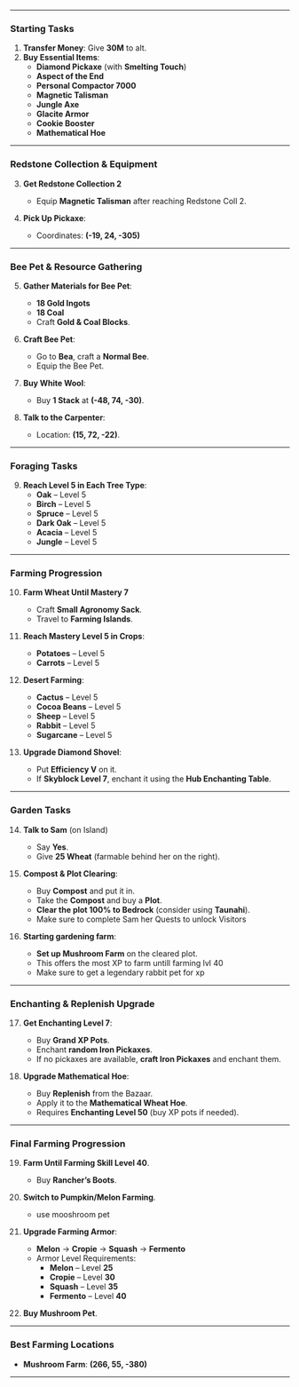
---

### **Starting Tasks**  
1. **Transfer Money**: Give **30M** to alt.  
2. **Buy Essential Items**:  
   - **Diamond Pickaxe** (with **Smelting Touch**)  
   - **Aspect of the End**  
   - **Personal Compactor 7000**  
   - **Magnetic Talisman**  
   - **Jungle Axe**  
   - **Glacite Armor**  
   - **Cookie Booster**  
   - **Mathematical Hoe**  

---

### **Redstone Collection & Equipment**  
3. **Get Redstone Collection 2**  
   - Equip **Magnetic Talisman** after reaching Redstone Coll 2.  

4. **Pick Up Pickaxe**:  
   - Coordinates: **(-19, 24, -305)**  

---

### **Bee Pet & Resource Gathering**  
5. **Gather Materials for Bee Pet**:  
   - **18 Gold Ingots**  
   - **18 Coal**  
   - Craft **Gold & Coal Blocks**.  

6. **Craft Bee Pet**:  
   - Go to **Bea**, craft a **Normal Bee**.  
   - Equip the Bee Pet.  

7. **Buy White Wool**:  
   - Buy **1 Stack** at **(-48, 74, -30)**.  

8. **Talk to the Carpenter**:  
   - Location: **(15, 72, -22)**.  

---

### **Foraging Tasks**  
9. **Reach Level 5 in Each Tree Type**:  
   - **Oak** – Level 5  
   - **Birch** – Level 5  
   - **Spruce** – Level 5  
   - **Dark Oak** – Level 5  
   - **Acacia** – Level 5  
   - **Jungle** – Level 5  

---

### **Farming Progression**  
10. **Farm Wheat Until Mastery 7**  
    - Craft **Small Agronomy Sack**.  
    - Travel to **Farming Islands**.  

11. **Reach Mastery Level 5 in Crops**:  
    - **Potatoes** – Level 5  
    - **Carrots** – Level 5  

12. **Desert Farming**:  
    - **Cactus** – Level 5  
    - **Cocoa Beans** – Level 5  
    - **Sheep** – Level 5  
    - **Rabbit** – Level 5  
    - **Sugarcane** – Level 5  

13. **Upgrade Diamond Shovel**:  
    - Put **Efficiency V** on it.  
    - If **Skyblock Level 7**, enchant it using the **Hub Enchanting Table**.  

---

### **Garden Tasks**  
14. **Talk to Sam** (on Island)  
    - Say **Yes**.  
    - Give **25 Wheat** (farmable behind her on the right).  

15. **Compost & Plot Clearing**:  
    - Buy **Compost** and put it in.  
    - Take the **Compost** and buy a **Plot**.  
    - **Clear the plot 100% to Bedrock** (consider using **Taunahi**).
    - Make sure to complete Sam her Quests to unlock Visitors

16. **Starting gardening farm**:  
    - **Set up Mushroom Farm** on the cleared plot.
    - This offers the most XP to farm untill farming lvl 40
    - Make sure to get a legendary rabbit pet for xp

---

### **Enchanting & Replenish Upgrade**  
17. **Get Enchanting Level 7**:  
    - Buy **Grand XP Pots**.  
    - Enchant **random Iron Pickaxes**.  
    - If no pickaxes are available, **craft Iron Pickaxes** and enchant them.  

18. **Upgrade Mathematical Hoe**:  
    - Buy **Replenish** from the Bazaar.  
    - Apply it to the **Mathematical Wheat Hoe**.  
    - Requires **Enchanting Level 50** (buy XP pots if needed).  

---

### **Final Farming Progression**  
19. **Farm Until Farming Skill Level 40**.  
    - Buy **Rancher’s Boots**.


20. **Switch to Pumpkin/Melon Farming**.
     - use mooshroom pet

22. **Upgrade Farming Armor**:  
    - **Melon** → **Cropie** → **Squash** → **Fermento**  
    - Armor Level Requirements:  
      - **Melon** – Level **25**  
      - **Cropie** – Level **30**  
      - **Squash** – Level **35**  
      - **Fermento** – Level **40**  

23. **Buy Mushroom Pet**.  

---

### **Best Farming Locations**  
- **Mushroom Farm**: **(266, 55, -380)**  

---

